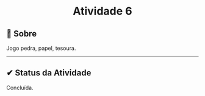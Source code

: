 <h1 align="center">Atividade 6</h2>

## 🔧 Sobre

Jogo pedra, papel, tesoura.

---

##  ✔ Status da Atividade

Concluída.
